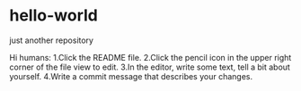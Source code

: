 # hello-world
just another repository 

Hi humans:
1.Click the README file.
2.Click the pencil icon in the upper right corner of the file view to edit.
3.In the editor, write some text, tell a bit about yourself.
4.Write a commit message that describes your changes.
